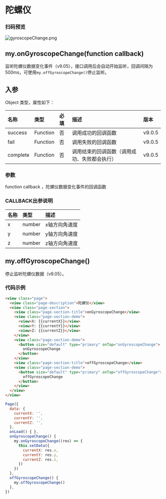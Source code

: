 # 陀螺仪
### 扫码预览
![gyroscopeChange.png](https://cache.amap.com/ecology/tool/miniapp/1563436428119.png)
## my.onGyroscopeChange(function callback)
监听陀螺仪数据变化事件（v9.05），接口调用后会自动开始监听，回调间隔为500ms，可使用`my.offGyroscopeChange()`停止监听。
## 入参

Object 类型，属性如下：

| 名称 | 类型 | 必填 | 描述 | 版本 |
| :--- | :--- | :--- | :--- | :--- |
| success | Function | 否 | 调用成功的回调函数 | v9.0.5 |
| fail | Function | 否 | 调用失败的回调函数 | v9.0.5 |
| complete | Function | 否 | 调用结束的回调函数（调用成功、失败都会执行） | v9.0.5 |

### 参数
function callback ，陀螺仪数据变化事件的回调函数

### CALLBACK出参说明
| 名称 | 类型 | 描述 |
| :--- | :--- | :--- |
| x | number | x轴方向角速度 |
| y | number | y轴方向角速度 |
| z | number | z轴方向角速度 |


## my.offGyroscopeChange()
停止监听陀螺仪数据（v9.05）。

### 代码示例

```html
<view class="page">
  <view class="page-description">陀螺仪</view>
  <view class="page-section">
    <view class="page-section-title">onGyroscopeChange</view>
    <view class="page-section-demo">
      <view>X: {{currentX}}</view>
      <view>Y: {{currentY}}</view>
      <view>Z: {{currentZ}}</view>
    </view>
    <view class="page-section-demo">
      <button size="default" type="primary" onTap="onGyroscopeChange">
        onGyroscopeChange
      </button>
    </view>
    <view class="page-section-title">offGyroscopeChange</view>
    <view class="page-section-demo">
      <button size="default" type="primary" onTap="offGyroscopeChange">
        offGyroscopeChange
      </button>
    </view>
  </view>
</view>
```

```javascript
Page({
  data: {
    currentX: '',
    currentY: '',
    currentZ: '',
  },
  onLoad() { },
  onGyroscopeChange() {
    my.onGyroscopeChange((res) => {
      this.setData({
        currentX: res.x,
        currentY: res.y,
        currentZ: res.z,
      })
    })
  },
  offGyroscopeChange() {
    my.offGyroscopeChange()
  },
})
```
